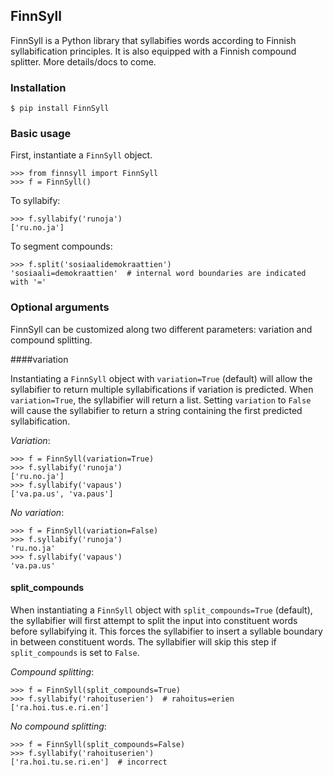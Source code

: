 ## FinnSyll

FinnSyll is a Python library that syllabifies words according to Finnish syllabification principles.
It is also equipped with a Finnish compound splitter. 
More details/docs to come.

### Installation

```$ pip install FinnSyll```

### Basic usage

First, instantiate a ```FinnSyll``` object.

```
>>> from finnsyll import FinnSyll
>>> f = FinnSyll()
```

To syllabify:
```
>>> f.syllabify('runoja')
['ru.no.ja']
```

To segment compounds:
```
>>> f.split('sosiaalidemokraattien')
'sosiaali=demokraattien'  # internal word boundaries are indicated with '='
```

### Optional arguments

FinnSyll can be customized along two different parameters: variation and compound splitting.  

####variation

Instantiating a ```FinnSyll``` object with ```variation=True``` (default) will allow the syllabifier to return multiple syllabifications if variation is predicted. When ```variation=True```, the syllabifier will return a list. Setting ```variation``` to ```False``` will cause the syllabifier to return a string containing the first predicted syllabification. 

*Variation*:
```
>>> f = FinnSyll(variation=True) 
>>> f.syllabify('runoja')
['ru.no.ja']
>>> f.syllabify('vapaus')
['va.pa.us', 'va.paus']
```

*No variation*:
```
>>> f = FinnSyll(variation=False)
>>> f.syllabify('runoja')
'ru.no.ja'
>>> f.syllabify('vapaus')
'va.pa.us'
```

#### split_compounds

When instantiating a ```FinnSyll``` object with ```split_compounds=True``` (default), the syllabifier will first attempt to split the input into constituent words before syllabifying it. This forces the syllabifier to insert a syllable boundary in between constituent words. The syllabifier will skip this step if ```split_compounds``` is set to ```False```.

*Compound splitting*:
```
>>> f = FinnSyll(split_compounds=True) 
>>> f.syllabify('rahoituserien')  # rahoitus=erien
['ra.hoi.tus.e.ri.en']
```

*No compound splitting*:
```
>>> f = FinnSyll(split_compounds=False) 
>>> f.syllabify('rahoituserien')
['ra.hoi.tu.se.ri.en']  # incorrect
```
  
